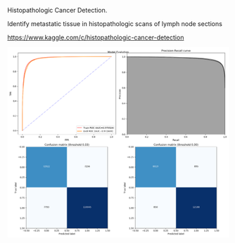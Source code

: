 Histopathologic Cancer Detection.

Identify metastatic tissue in histopathologic scans of lymph node sections

https://www.kaggle.com/c/histopathologic-cancer-detection

![classifier performance](https://github.com/spiec/histo/blob/master/output/Figure_2.png)
